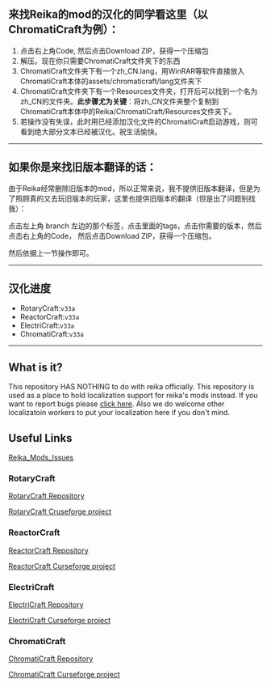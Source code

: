 ## 来找Reika的mod的汉化的同学看这里（以ChromatiCraft为例）：

1. 点击右上角Code, 然后点击Download ZIP，获得一个压缩包
2. 解压。现在你只需要ChromatiCraft文件夹下的东西
3. ChromatiCraft文件夹下有一个zh_CN.lang，用WinRAR等软件直接放入ChromatiCraft本体的assets/chromaticraft/lang文件夹下
4. ChromatiCraft文件夹下有一个Resources文件夹，打开后可以找到一个名为zh_CN的文件夹。**此步骤尤为关键**：将zh_CN文件夹整个复制到ChromatiCraft本体中的Reika/ChromatiCraft/Resources文件夹下。
5. 若操作没有失误，此时用已经添加汉化文件的ChromatiCraft启动游戏，则可看到绝大部分文本已经被汉化。祝生活愉快。

---

## 如果你是来找旧版本翻译的话：

由于Reika经常删除旧版本的mod，所以正常来说，我不提供旧版本翻译，但是为了照顾真的又去玩旧版本的玩家，这里也提供旧版本的翻译（但是出了问题别找我）：

点击左上角 branch 左边的那个标签，点击里面的tags，点击你需要的版本，然后点击右上角的Code， 然后点击Download ZIP，获得一个压缩包。

然后依据上一节操作即可。

---

## 汉化进度

- RotaryCraft:`v33a`
- ReactorCraft:`v33a`
- ElectriCraft:`v33a`
- ChromatiCraft:`v33a`

---

## What is it?

This repository HAS NOTHING to do with reika officially. 
This repository is used as a place to hold localization support for reika's mods instead.
If you want to report bugs please [click here](https://github.com/ReikaKalseki/Reika_Mods_Issues).
Also we do welcome other localizatoin workers to put your localization here if you don't mind.

## Useful Links

[Reika_Mods_Issues](https://github.com/ReikaKalseki/Reika_Mods_Issues)

### RotaryCraft

[RotaryCraft Repository](https://github.com/ReikaKalseki/RotaryCraft)

[RotaryCraft Cruseforge project](http://minecraft.curseforge.com/mc-mods/235596-rotarycraft)

### ReactorCraft

[ReactorCraft Repository](https://github.com/ReikaKalseki/ReactorCraft)

[ReactorCraft Curseforge project](http://minecraft.curseforge.com/projects/reactorcraft)

### ElectriCraft

[ElectriCraft Repository](https://github.com/ReikaKalseki/ElectriCraft)

[ElectriCraft Curseforge project](http://minecraft.curseforge.com/projects/electricraft)

### ChromatiCraft

[ChromatiCraft Repository](https://github.com/ReikaKalseki/ChromatiCraft)

[ChromatiCraft Curseforge project](http://minecraft.curseforge.com/projects/chromaticraft)
